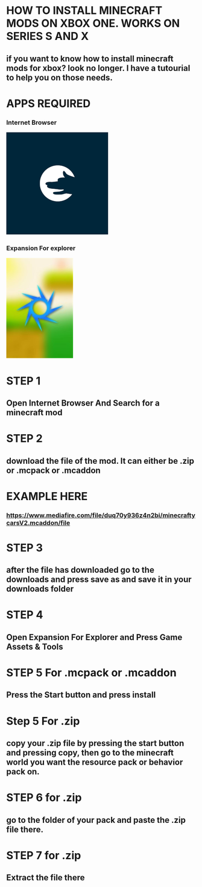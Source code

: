 # HOW TO INSTALL MINECRAFT MODS ON XBOX ONE. WORKS ON SERIES S AND X
## if you want to know how to install minecraft mods for xbox? look no longer. I have a tutourial to help you on those needs.
# APPS REQUIRED
### Internet Browser
![](https://raw.githubusercontent.com/twastinfg/link-here/main/internet-browser.webp)
### Expansion For explorer
![](https://raw.githubusercontent.com/twastinfg/link-here/main/apps.2760.14064125824875133.e13d6f98-c0ae-4c98-8be5-fe7bbd6d0d68.jpeg)
# STEP 1
## Open Internet Browser And Search for a minecraft mod
# STEP 2
## download the file of the mod. It can either be .zip or .mcpack or .mcaddon
# EXAMPLE HERE
### https://www.mediafire.com/file/duq70y936z4n2bi/minecraftycarsV2.mcaddon/file
# STEP 3 
## after the file has downloaded go to the downloads and press save as and save it in your downloads folder
# STEP 4
## Open Expansion For Explorer and Press Game Assets & Tools
# STEP 5 For .mcpack or .mcaddon
## Press the Start button and press install
# Step 5 For .zip
## copy your .zip file by pressing the start button and pressing copy, then go to the minecraft world you want the resource pack or behavior pack on.
# STEP 6 for .zip
## go to the folder of your pack and paste the .zip file there.
# STEP 7 for .zip
## Extract the file there
